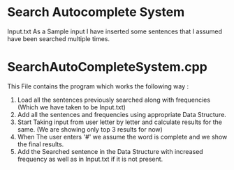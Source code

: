 # Search Autocomplete System
Input.txt
As a Sample input I have inserted some sentences that I assumed have been searched multiple times.

# SearchAutoCompleteSystem.cpp
This File contains the program which works the following way :

1) Load all the sentences previously searched along with frequencies (Which we have taken to be Input.txt)
2) Add all the sentences and frequencies using appropriate Data Structure.
3) Start Taking input from user letter by letter and calculate results for the same. (We are showing only top 3 results for now)
4) When The user enters '#' we assume the word is complete and we show the final results.
5) Add the Searched sentence in the Data Structure with increased frequency as well as in Input.txt if it is not present.

